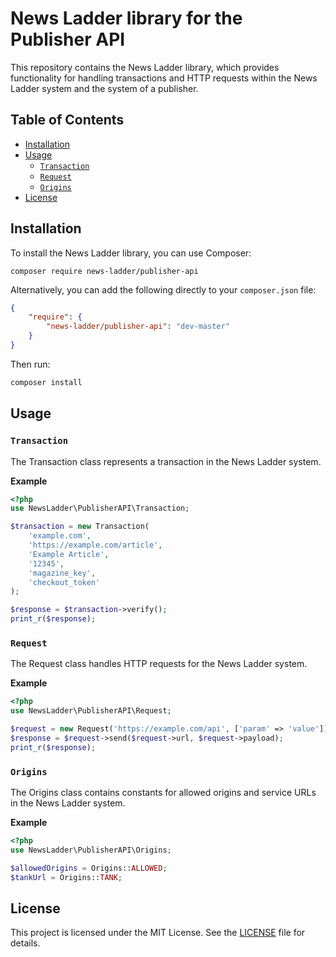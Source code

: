 # News Ladder library for the Publisher API

This repository contains the News Ladder library, which provides functionality for handling transactions and HTTP requests within the News Ladder system and the system of a publisher.

## Table of Contents

- [Installation](#installation)
- [Usage](#usage)
  - [`Transaction`](#transaction)
  - [`Request`](#request)
  - [`Origins`](#origins)
- [License](#license)

## Installation

To install the News Ladder library, you can use Composer:

```shell
composer require news-ladder/publisher-api
```

Alternatively, you can add the following directly to your `composer.json` file:

```json
{
    "require": {
        "news-ladder/publisher-api": "dev-master"
    }
}
```

Then run:

```bash
composer install
```

## Usage

### `Transaction`

The Transaction class represents a transaction in the News Ladder system.

**Example**

```php
<?php
use NewsLadder\PublisherAPI\Transaction;

$transaction = new Transaction(
    'example.com',
    'https://example.com/article',
    'Example Article',
    '12345',
    'magazine_key',
    'checkout_token'
);

$response = $transaction->verify();
print_r($response);
```

### `Request`

The Request class handles HTTP requests for the News Ladder system.

**Example**

```php
<?php
use NewsLadder\PublisherAPI\Request;

$request = new Request('https://example.com/api', ['param' => 'value']);
$response = $request->send($request->url, $request->payload);
print_r($response);
```

### `Origins`

The Origins class contains constants for allowed origins and service URLs in the News Ladder system.

**Example**

```php
<?php
use NewsLadder\PublisherAPI\Origins;

$allowedOrigins = Origins::ALLOWED;
$tankUrl = Origins::TANK;
```

## License

This project is licensed under the MIT License. See the [LICENSE](LICENSE.md) file for details.
